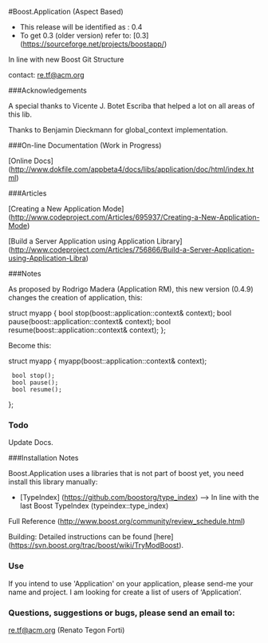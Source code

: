 #Boost.Application (Aspect Based)

* This release will be identified as : 0.4
* To get 0.3 (older version) refer to: [0.3] (https://sourceforge.net/projects/boostapp/)

In line with new Boost Git Structure

contact: re.tf@acm.org

###Acknowledgements

   A special thanks to Vicente J. Botet Escriba that helped a lot on all areas of this lib.
   
   Thanks to Benjamin Dieckmann for global_context implementation.
     
###On-line Documentation (Work in Progress)

[Online Docs] (http://www.dokfile.com/appbeta4/docs/libs/application/doc/html/index.html)

###Articles

[Creating a New Application Mode] (http://www.codeproject.com/Articles/695937/Creating-a-New-Application-Mode)

[Build a Server Application using Application Library] (http://www.codeproject.com/Articles/756866/Build-a-Server-Application-using-Application-Libra)

###Notes 

As proposed by Rodrigo Madera (Application RM), this new version (0.4.9) changes the creation of application, this:

 struct myapp {
     bool stop(boost::application::context& context);
     bool pause(boost::application::context& context);
     bool resume(boost::application::context& context); 
 };

Become this:

 struct myapp {
     myapp(boost::application::context& context);

     bool stop();
     bool pause();
     bool resume();
 };

### Todo

Update Docs.

###Installation Notes

Boost.Application uses a libraries that is not part of boost yet, you need install this library manually:

* [TypeIndex] (https://github.com/boostorg/type_index)
  --> In line with the last Boost TypeIndex (typeindex::type_index)

Full Reference (http://www.boost.org/community/review_schedule.html)

Building: Detailed instructions can be found [here] (https://svn.boost.org/trac/boost/wiki/TryModBoost).

### Use

If you intend to use 'Application' on your application, please send-me your name and project. I am looking for create a list of users of ‘Application’.

### Questions, suggestions or bugs, please send an email to: 

re.tf@acm.org (Renato Tegon Forti)


